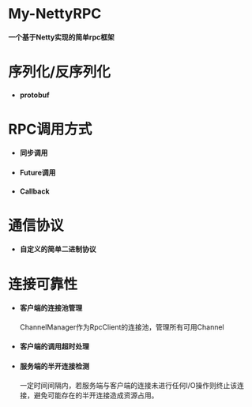 # My-NettyRPC

#### 一个基于Netty实现的简单rpc框架

# 序列化/反序列化

- #### protobuf

# RPC调用方式

- #### 同步调用
- #### Future调用
- #### Callback

# 通信协议

- #### 自定义的简单二进制协议

# 连接可靠性

- #### 客户端的连接池管理
  ChannelManager作为RpcClient的连接池，管理所有可用Channel
  
- #### 客户端的调用超时处理
  
- #### 服务端的半开连接检测

  一定时间间隔内，若服务端与客户端的连接未进行任何I/O操作则终止该连接，避免可能存在的半开连接造成资源占用。
 